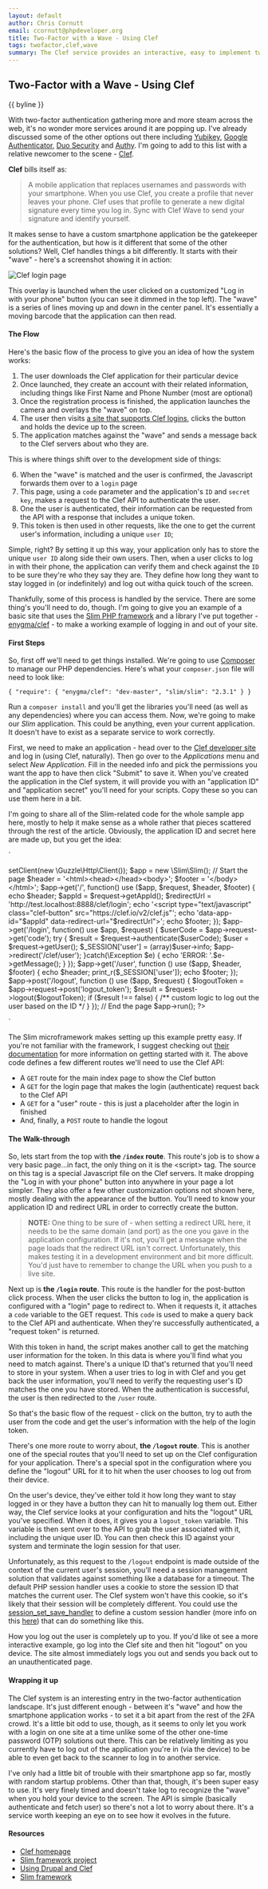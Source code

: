 ```yaml
---
layout: default
author: Chris Cornutt
email: ccornutt@phpdeveloper.org
title: Two-Factor with a Wave - Using Clef
tags: twofactor,clef,wave
summary: The Clef service provides an interactive, easy to implement two-factor solution.
---
```


Two-Factor with a Wave - Using Clef
--------------

{{ byline }}

With two-factor authentication gathering more and more steam across the web, it's no wonder
more services around it are popping up. I've already discussed some of the other options out
there including [Yubikey](/2013/03/05/Two-Factor-the-Yubikey-Way.html), [Google Authenticator](/2013/01/11/Googles-Two-Factor-Auth-Online-Offline.html), [Duo Security](/2013/01/09/Two-Factor-Auth-Integration-with-Duo-Security.html) and
[Authy](http://websecio.localhost:8888/2013/01/07/Easy-Two-Factor-with-Authy.html). I'm going to
add to this list with a relative newcomer to the scene - [Clef](http://getclef.com).

**Clef** bills itself as:

> A mobile application that replaces usernames and passwords with your smartphone. When you use Clef, you
> create a profile that never leaves your phone. Clef uses that profile to generate a new digital signature
> every time you log in. Sync with Clef Wave to send your signature and identify yourself.

It makes sense to have a custom smartphone application be the gatekeeper for the authentication, but
how is it different that some of the other solutions? Well, Clef handles things a bit differently. It starts
with their "wave" - here's a screenshot showing it in action:

![Clef login page](/assets/img/clef-sample-page.png)

This overlay is launched when the user clicked on a customized "Log in with your phone" button (you can see
it dimmed in the top left). The "wave" is a series of lines moving up and down in the center panel. It's
essentially a moving barcode that the application can then read.

#### The Flow

Here's the basic flow of the process to give you an idea of how the system works:

1. The user downloads the Clef application for their particular device
2. Once launched, they create an account with their related information, including things like First Name and Phone Number (most are optional)
3. Once the registration process is finished, the application launches the camera and overlays the "wave" on top.
4. The user then visits [a site that supports Clef logins](https://getclef.com/websites), clicks the button and holds the device up to the screen.
5. The application matches against the "wave" and sends a message back to the Clef servers about who they are.

This is where things shift over to the development side of things:

6. When the "wave" is matched and the user is confirmed, the Javascript forwards them over to a `login` page
7. This page, using a `code` parameter and the application's `ID` and `secret key`, makes a request to the Clef API to authenticate the user.
8. One the user is authenticated, their information can be requested from the API with a response that includes a unique token.
9. This token is then used in other requests, like the one to get the current user's information, including a unique `user ID`;

Simple, right? By setting it up this way, your application only has to store the unique `user ID` along side their own users. Then, when a user clicks to log in with their phone, the application can verify them and check against the `ID` to be sure they're who they say they are. They define how long they want to stay logged in (or indefinitely) and log out witha quick touch of the screen.

Thankfully, some of this process is handled by the service. There are some thing's you'll need to do, though. I'm going to give you an example of a basic site that uses the [Slim PHP framework](http://slimframework.com) and a library I've put together - [enygma/clef](https://github.com/enygma/clef) - to make a working example of logging in and out of your site.

#### First Steps

So, first off we'll need to get things installed. We're going to use [Composer](http://getcomposer.org) to manage our PHP dependencies. Here's what your `composer.json` file will need to look like:

`
{
    "require": {
        "enygma/clef": "dev-master",
        "slim/slim": "2.3.1"
    }
}
`

Run a `composer install` and you'll get the libraries you'll need (as well as any dependencies) where you can access them. Now, we're going to make our *Slim* application. This could be anything, even your current application. It doesn't have to exist as a separate service to work correctly.

First, we need to make an application - head over to the [Clef developer site](https://developer.getclef.com) and log in (using Clef, naturally). Then go over to the *Applications* menu and select *New Application*. Fill in the needed info and pick the permissions you want the app to have then click "Submit" to save it. When you've created the application in the Clef system, it will provide you with an "application ID" and "application secret" you'll need for your scripts. Copy these so you can use them here in a bit.

I'm going to share all of the Slim-related code for the whole sample app here, mostly to help it make sense as a whole rather that pieces scattered through the rest of the article. Obviously, the application ID and secret here are made up, but you get the idea:

`
<?php
require_once 'vendor/autoload.php';

$appId = '16d7a4fca7442dda3ad93c9a726597e4';
$appSecret = 'e555fdfacffb3eca7c0f8988e1cc3934';

$request = new \Clef\Request($appId, $appSecret);
$request->setClient(new \Guzzle\Http\Client());

$app = new \Slim\Slim();

// Start the page
$header = '&lt;html>&lt;head>&lt;/head>&lt;body>';
$footer = '&lt;/body>&lt;/html>';

$app->get('/', function() use ($app, $request, $header, $footer) {
    echo $header;
    $appId = $request->getAppId();
    $redirectUrl = 'http://test.localhost:8888/clef/login';

    echo '&lt;script type="text/javascript" class="clef-button" src="https://clef.io/v2/clef.js"';
    echo 'data-app-id="$appId" data-redirect-url="$redirectUrl"></script>';
    echo $footer;
});

$app->get('/login', function() use $app, $request) {
    $userCode = $app->request->get('code');

    try {
        $result = $request->authenticate($userCode);
        $user = $request->getUser();

        $_SESSION['user'] = (array)$user->info;
        $app->redirect('/clef/user');

    }catch(\Exception $e) {
        echo 'ERROR: '.$e->getMessage();
    }
});

$app->get('/user', function () use ($app, $header, $footer) {
    echo $header;
    print_r($_SESSION['user']);
    echo $footer;
});

$app->post('/logout', function () use ($app, $request) {
    $logoutToken = $app->request->post('logout_token');

    $result = $request->logout($logoutToken);
    if ($result !== false) {
        /** custom logic to log out the user based on the ID */
    }
});

// End the page
$app->run();
?>
`

The Slim microframework makes setting up this example pretty easy. If you're not familiar with the framework, I suggest checking out [their documentation](http://docs.slimframework.com/) for more information on getting started with it. The above code defines a few different routes we'll need to use the Clef API:

- A `GET` route for the main index page to show the Clef button
- A `GET` for the login page that makes the login (authenticate) request back to the Clef API
- A `GET` for a "user" route - this is just a placeholder after the login in finished
- And, finally, a `POST` route to handle the logout

#### The Walk-through

So, lets start from the top with **the `/index` route**. This route's job is to show a very basic page...in fact, the only thing on it is the &lt;script> tag. The source on this tag is a special Javascript file on the Clef servers. It make dropping the "Log in with your phone" button into anywhere in your page a lot simpler. They also offer a few other customization options not shown here, mostly dealing with the appearance of the button. You'll need to know your application ID and redirect URL in order to correctly create the button.

> **NOTE:** One thing to be sure of - when setting a redirect URL here, it needs to be the same domain (and port) as the one you gave in the application configuration. If it's not, you'll get a message when the page loads that the redirect URL isn't correct. Unfortunately, this makes testing it in a development environment and bit more difficult. You'd just have to remember to change the URL when you push to a live site.

Next up is **the `/login` route**. This route is the handler for the post-button click process. When the user clicks the button to log in, the application is configured with a "login" page to redirect to. When it requests it, it attaches a `code` variable to the GET request. This `code` is used to make a query back to the Clef API and authenticate. When they're successfully authenticated, a "request token" is returned.

With this token in hand, the script makes another call to get the matching user information for the token. In this data is where you'll find what you need to match against. There's a unique ID that's returned that you'll need to store in your system. When a user tries to log in with Clef and you get back the user information, you'll need to verify the requesting user's ID matches the one you have stored. When the authentication is successful, the user is then redirected to the `/user` route.

So that's the basic flow of the request - click on the button, try to auth the user from the code and get the user's information with the help of the login token.

There's one more route to worry about, **the `/logout` route**. This is another one of the special routes that you'll need to set up on the Clef configuration for your application. There's a special spot in the configuration where you define the "logout" URL for it to hit when the user chooses to log out from their device.

On the user's device, they've either told it how long they want to stay logged in or they have a button they can hit to manually log them out. Either way, the Clef service looks at your configuration and hits the "logout" URL you've specified. When it does, it gives you a `logout_token` variable. This variable is then sent over to the API to grab the user associated with it, including the unique user ID. You can then check this ID against your system and terminate the login session for that user.

Unfortunately, as this request to the `/logout` endpoint is made outside of the context of the current user's session, you'll need a session management solution that validates against something like a database for a timeout. The default PHP session handler uses a cookie to store the session ID that matches the current user. The Clef system won't have this cookie, so it's likely that their session will be completely different. You could use the [session_set_save_handler](http://php.net/session_set_save_handler) to define a custom session handler (more info on this [here](/2012/08/24/Shared-Hosting-PHP-Session-Security.html)) that can do something like this.

How you log out the user is completely up to you. If you'd like ot see a more interactive example, go log into the Clef site and then hit "logout" on you device. The site almost immediately logs you out and sends you back out to an unauthenticated page.

#### Wrapping it up

The Clef system is an interesting entry in the two-factor authentication landscape. It's just different enough - between it's "wave" and how the smartphone application works - to set it a bit apart from the rest of the 2FA crowd. It's a little bit odd to use, though, as it seems to only let you work with a login on one site at a time unlike some of the other one-time password (OTP) solutions out there. This can be relatively limiting as you currently have to log out of the application you're in (via the device) to be able to even get back to the scanner to log in to another service.

I've only had a little bit of trouble with their smartphone app so far, mostly with random startup problems. Other than that, though, it's been super easy to use. It's very finely timed and doesn't take log to recognize the "wave" when you hold your device to the screen. The API is simple (basically authenticate and fetch user) so there's not a lot to worry about there. It's a service worth keeping an eye on to see how it evolves in the future.

#### Resources

- [Clef homepage](http://getclef.com)
- [Slim framework project](http://slimframework.com)
- [Using Drupal and Clef](https://drupal.org/project/clef)
- [Slim framework](http://slimframework.com)

